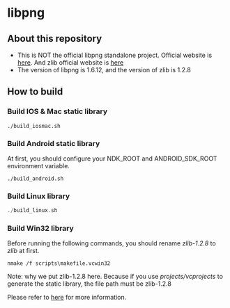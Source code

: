 libpng
======

## About this repository

 - This is NOT the official libpng standalone project. Official website is [here](http://www.libpng.org/pub/png/libpng.html). And zlib official website is [here](http://www.zlib.net/)
 - The version of libpng is 1.6.12, and the version of zlib is 1.2.8

## How to build

### Build IOS & Mac static library

```
./build_iosmac.sh
```

### Build Android static library
At first, you should configure your NDK_ROOT and ANDROID_SDK_ROOT environment variable.

```
./build_android.sh
```

### Build Linux library
```cpp
./build_linux.sh
```


### Build Win32 library
Before running the following commands, you should rename *zlib-1.2.8* to *zlib* at first.

```
nmake /f scripts\makefile.vcwin32
```

Note: why we put zlib-1.2.8 here. Because if you use *projects/vcprojects* to generate the
static library, the file path must be zlib-1.2.8

Please refer to [here](http://blog.morzproject.com/build-static-libpng-using-visual-studio/) for more information.
